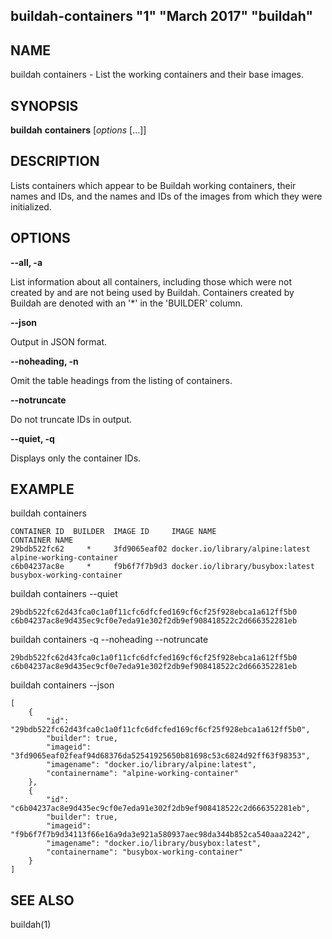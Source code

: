 ## buildah-containers "1" "March 2017" "buildah"

## NAME
buildah containers - List the working containers and their base images.

## SYNOPSIS
**buildah** **containers** [*options* [...]]

## DESCRIPTION
Lists containers which appear to be Buildah working containers, their names and
IDs, and the names and IDs of the images from which they were initialized.

## OPTIONS

**--all, -a**

List information about all containers, including those which were not created
by and are not being used by Buildah.  Containers created by Buildah are denoted with an '*' in the 'BUILDER' column.

**--json**

Output in JSON format.

**--noheading, -n**

Omit the table headings from the listing of containers.

**--notruncate**

Do not truncate IDs in output.

**--quiet, -q**

Displays only the container IDs.

## EXAMPLE

buildah containers
```
CONTAINER ID  BUILDER  IMAGE ID     IMAGE NAME                       CONTAINER NAME
29bdb522fc62     *     3fd9065eaf02 docker.io/library/alpine:latest  alpine-working-container
c6b04237ac8e     *     f9b6f7f7b9d3 docker.io/library/busybox:latest busybox-working-container
```

buildah containers --quiet
```
29bdb522fc62d43fca0c1a0f11cfc6dfcfed169cf6cf25f928ebca1a612ff5b0
c6b04237ac8e9d435ec9cf0e7eda91e302f2db9ef908418522c2d666352281eb
```

buildah containers -q --noheading --notruncate
```
29bdb522fc62d43fca0c1a0f11cfc6dfcfed169cf6cf25f928ebca1a612ff5b0
c6b04237ac8e9d435ec9cf0e7eda91e302f2db9ef908418522c2d666352281eb
```

buildah containers --json
```
[
    {
        "id": "29bdb522fc62d43fca0c1a0f11cfc6dfcfed169cf6cf25f928ebca1a612ff5b0",
        "builder": true,
        "imageid": "3fd9065eaf02feaf94d68376da52541925650b81698c53c6824d92ff63f98353",
        "imagename": "docker.io/library/alpine:latest",
        "containername": "alpine-working-container"
    },
    {
        "id": "c6b04237ac8e9d435ec9cf0e7eda91e302f2db9ef908418522c2d666352281eb",
        "builder": true,
        "imageid": "f9b6f7f7b9d34113f66e16a9da3e921a580937aec98da344b852ca540aaa2242",
        "imagename": "docker.io/library/busybox:latest",
        "containername": "busybox-working-container"
    }
]
```

## SEE ALSO
buildah(1)

